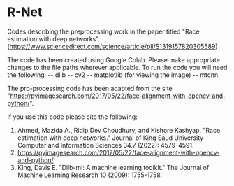# R-Net
Codes describing the preprocessing work in the paper titled "Race estimation with deep networks" (https://www.sciencedirect.com/science/article/pii/S1319157820305589)

The code has been created using Google Colab. Please make appropriate changes to the file paths wherever applicable. To run the code you will need the following:
      -- dlib
      -- cv2
      -- matplotlib (for viewing the image)
      -- mtcnn

The pro-processing code has been adapted from the site "https://pyimagesearch.com/2017/05/22/face-alignment-with-opencv-and-python/". 

If you use this code please cite the following:
   1. Ahmed, Mazida A., Ridip Dev Choudhury, and Kishore Kashyap. "Race estimation with deep networks." Journal of King Saud University-Computer and Information Sciences 34.7 (2022): 4579-4591.
   2. https://pyimagesearch.com/2017/05/22/face-alignment-with-opencv-and-python/
   3. King, Davis E. "Dlib-ml: A machine learning toolkit." The Journal of Machine Learning Research 10 (2009): 1755-1758.
